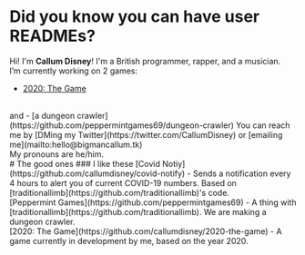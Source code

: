 # Did you know you can have user READMEs?

Hi! I'm **Callum Disney**! I'm a British programmer, rapper, and a musician.
<br>
I’m currently working on 2 games:
- [2020: The Game](https://github.com/callumdisney/2020-the-game)
<br>
and
- [a dungeon crawler](https://github.com/peppermintgames69/dungeon-crawler)
You can reach me by [DMing my Twitter](https://twitter.com/CallumDisney) or [emailing me](mailto:hello@bigmancallum.tk)
<br>
My pronouns are he/him.
<br>
# The good ones
### I like these
[Covid Notiy](https://github.com/callumdisney/covid-notify) - Sends a notification every 4 hours to alert you of current COVID-19 numbers. Based on [traditionallimb](https://github.com/traditionallimb)'s code.
<br>
[Peppermint Games](https://github.com/peppermintgames69) - A thing with [traditionallimb](https://github.com/traditionallimb). We are making a dungeon crawler.
<br>
[2020: The Game](https://github.com/callumdisney/2020-the-game) - A game currently in development by me, based on the year 2020.
